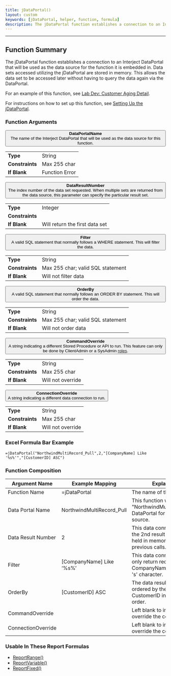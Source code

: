 ```yaml
---
title: jDataPortal()
layout: custom
keywords: [jDataPortal, helper, function, formula]
description: The jDataPortal function establishes a connection to an Interject DataPortal that will be used as the data source for the function it is embedded in.
---
```

* * *

##  Function Summary

The jDataPortal function establishes a connection to an Interject DataPortal that will be used as the data source for the function it is embedded in. Data sets accessed utilizing the jDataPortal are stored in memory. This allows the data set to be accessed later without having to query the data again via the DataPortal.

For an example of this function, see [Lab Dev: Customer Aging Detail](/wGetStarted/L-Dev-CustomerAgingDetail.html).

For instructions on how to set up this function, see [Setting Up the jDataPortal](/wDeveloper/SetupjDataPortal.html).

###  Function Arguments

<button class="collapsible-parameter">**DataPortalName**<br>The name of the Interject DataPortal that will be used as the data source for this function.</button>
<div markdown="1" class="panel-parameter">
<table>
  <tbody>
    <tr>
		<td class="pph"><b>Type</b></td>
		<td>String</td>
    </tr>
    <tr>
		<td class="pph"><b>Constraints</b></td>
		<td>Max 255 char</td>
    </tr>
    <tr>
		<td class="pph"><b>If Blank</b></td>
		<td>Function Error</td>
    </tr>
  </tbody>
</table>
</div>

<button class="collapsible-parameter">**DataResultNumber**<br>The index number of the data set requested. When multiple sets are returned from the data source, this parameter can specify the particular result set.</button>
<div markdown="1" class="panel-parameter">
<table>
  <tbody>
    <tr>
		<td class="pph"><b>Type</b></td>
		<td>Integer</td>
    </tr>
    <tr>
		<td class="pph"><b>Constraints</b></td>
		<td></td>
    </tr>
    <tr>
		<td class="pph"><b>If Blank</b></td>
		<td>Will return the first data set</td>
    </tr>
  </tbody>
</table>
</div>

<button class="collapsible-parameter">**Filter**<br>A valid SQL statement that normally follows a WHERE statement. This will filter the data.</button>
<div markdown="1" class="panel-parameter">
<table>
  <tbody>
    <tr>
		<td class="pph"><b>Type</b></td>
		<td>String</td>
    </tr>
    <tr>
		<td class="pph"><b>Constraints</b></td>
		<td>Max 255 char; valid SQL statement</td>
    </tr>
    <tr>
		<td class="pph"><b>If Blank</b></td>
		<td>Will not filter data</td>
    </tr>
  </tbody>
</table>
</div>

<button class="collapsible-parameter">**OrderBy**<br>A valid SQL statement that normally follows an ORDER BY statement. This will order the data.</button>
<div markdown="1" class="panel-parameter">
<table>
  <tbody>
    <tr>
		<td class="pph"><b>Type</b></td>
		<td>String</td>
    </tr>
    <tr>
		<td class="pph"><b>Constraints</b></td>
		<td>Max 255 char; valid SQL statement</td>
    </tr>
    <tr>
		<td class="pph"><b>If Blank</b></td>
		<td>Will not order data</td>
    </tr>
  </tbody>
</table>
</div>

<button class="collapsible-parameter">**CommandOverride**<br>A string indicating a different Stored Procedure or API to run. This feature can only be done by ClientAdmin or a SysAdmin [roles](/wPortal/INTERJECT-Roles.html).</button>
<div markdown="1" class="panel-parameter">
<table>
  <tbody>
    <tr>
		<td class="pph"><b>Type</b></td>
		<td>String</td>
    </tr>
    <tr>
		<td class="pph"><b>Constraints</b></td>
		<td>Max 255 char</td>
    </tr>
    <tr>
		<td class="pph"><b>If Blank</b></td>
		<td>Will not override</td>
    </tr>
  </tbody>
</table>
</div>

<button class="collapsible-parameter">**ConnectionOverride**<br>A string indicating a different data connection to run.</button>
<div markdown="1" class="panel-parameter">
<table>
  <tbody>
    <tr>
		<td class="pph"><b>Type</b></td>
		<td>String</td>
    </tr>
    <tr>
		<td class="pph"><b>Constraints</b></td>
		<td>Max 255 char</td>
    </tr>
    <tr>
		<td class="pph"><b>If Blank</b></td>
		<td>Will not override</td>
    </tr>
  </tbody>
</table>
</div>

###  Excel Formula Bar Example

```Excel
=jDataPortal("NorthwindMultiRecord_Pull",2,"[CompanyName] Like '%s%'","[CustomerID] ASC")
```

###  Function Composition

| Argument Name  |  Example Mapping  |  Explanation   |  
|------|------|------|
|  Function Name  |  =jDataPortal  |  The name of this function.  |  
|  Data Portal Name  |  NorthwindMultiRecord_Pull  |  This function will use the "NorthwindMultiRecord_Pull" DataPortal for the data source.  |  
|  Data Result Number  |  2  |  This data connection will use the 2nd result set previously held in memory from previous calls.  |  
|  Filter  |  [CompanyName] Like ‘%s%’  |  This data connection will only return records whose CompanyName contains an 's' character.  |  
|  OrderBy  |  [CustomerID] ASC  |  The data result will be ordered by the column CustomerID in ascending order.  |  
|  CommandOverride  |    |  Left blank to indicate to not override the command.  |  
|  ConnectionOverride  |    |  Left blank to indicate to not override the connection.  |  

###  Usable In These Report Formulas

* [ReportRange()](ReportRange.html)
* [ReportVariable()](ReportVariable.html)
* [ReportFixed()](ReportFixed.html)
